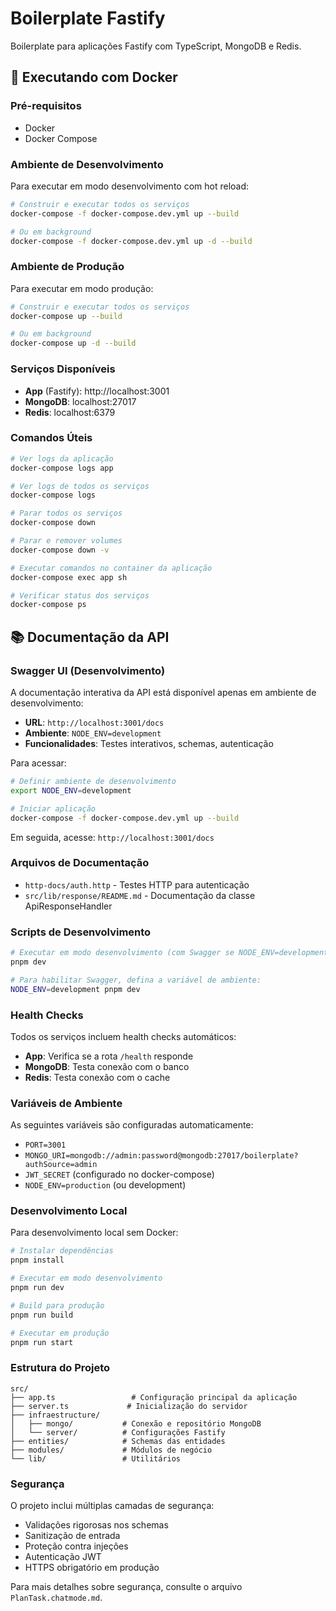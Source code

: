 # Boilerplate Fastify

Boilerplate para aplicações Fastify com TypeScript, MongoDB e Redis.

## 🚀 Executando com Docker

### Pré-requisitos

- Docker
- Docker Compose

### Ambiente de Desenvolvimento

Para executar em modo desenvolvimento com hot reload:

```bash
# Construir e executar todos os serviços
docker-compose -f docker-compose.dev.yml up --build

# Ou em background
docker-compose -f docker-compose.dev.yml up -d --build
```

### Ambiente de Produção

Para executar em modo produção:

```bash
# Construir e executar todos os serviços
docker-compose up --build

# Ou em background
docker-compose up -d --build
```

### Serviços Disponíveis

- **App** (Fastify): http://localhost:3001
- **MongoDB**: localhost:27017
- **Redis**: localhost:6379

### Comandos Úteis

```bash
# Ver logs da aplicação
docker-compose logs app

# Ver logs de todos os serviços
docker-compose logs

# Parar todos os serviços
docker-compose down

# Parar e remover volumes
docker-compose down -v

# Executar comandos no container da aplicação
docker-compose exec app sh

# Verificar status dos serviços
docker-compose ps
```

## 📚 Documentação da API

### Swagger UI (Desenvolvimento)
A documentação interativa da API está disponível apenas em ambiente de desenvolvimento:

- **URL**: `http://localhost:3001/docs`
- **Ambiente**: `NODE_ENV=development`
- **Funcionalidades**: Testes interativos, schemas, autenticação

Para acessar:
```bash
# Definir ambiente de desenvolvimento
export NODE_ENV=development

# Iniciar aplicação
docker-compose -f docker-compose.dev.yml up --build
```

Em seguida, acesse: `http://localhost:3001/docs`

### Arquivos de Documentação
- `http-docs/auth.http` - Testes HTTP para autenticação
- `src/lib/response/README.md` - Documentação da classe ApiResponseHandler

### Scripts de Desenvolvimento

```bash
# Executar em modo desenvolvimento (com Swagger se NODE_ENV=development)
pnpm dev

# Para habilitar Swagger, defina a variável de ambiente:
NODE_ENV=development pnpm dev
```

### Health Checks

Todos os serviços incluem health checks automáticos:

- **App**: Verifica se a rota `/health` responde
- **MongoDB**: Testa conexão com o banco
- **Redis**: Testa conexão com o cache

### Variáveis de Ambiente

As seguintes variáveis são configuradas automaticamente:

- `PORT=3001`
- `MONGO_URI=mongodb://admin:password@mongodb:27017/boilerplate?authSource=admin`
- `JWT_SECRET` (configurado no docker-compose)
- `NODE_ENV=production` (ou development)

### Desenvolvimento Local

Para desenvolvimento local sem Docker:

```bash
# Instalar dependências
pnpm install

# Executar em modo desenvolvimento
pnpm run dev

# Build para produção
pnpm run build

# Executar em produção
pnpm run start
```

### Estrutura do Projeto

```
src/
├── app.ts                 # Configuração principal da aplicação
├── server.ts             # Inicialização do servidor
├── infraestructure/
│   ├── mongo/           # Conexão e repositório MongoDB
│   └── server/          # Configurações Fastify
├── entities/            # Schemas das entidades
├── modules/             # Módulos de negócio
└── lib/                 # Utilitários
```

### Segurança

O projeto inclui múltiplas camadas de segurança:

- Validações rigorosas nos schemas
- Sanitização de entrada
- Proteção contra injeções
- Autenticação JWT
- HTTPS obrigatório em produção

Para mais detalhes sobre segurança, consulte o arquivo `PlanTask.chatmode.md`.